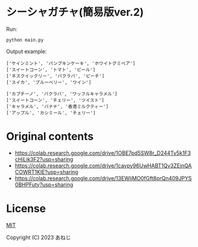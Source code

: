 # シーシャガチャ(簡易版ver.2)

Run:

```sh
python main.py
```

Output example:

```
['ケインミント', 'パンプキンケーキ', 'ホワイトグミベア']
['スイートコーン', 'トマト', 'ビール']
['ネスクイックリー', 'バクラバ', 'ピーチ']
['スイカ', 'ブルーベリー', 'ワイン']
```

```
['カプチーノ', 'バクラバ', 'ワッフルキャラメル']
['スイートコーン', 'チェリー', 'ツイスト']
['キャラメル', 'バナナ', '香港ミルクティー']
['アップル', 'カシミール', 'チェリー']
```

# Original contents

- https://colab.research.google.com/drive/1OBE7pd5SW8r_D244Ty5k1F3cHiLik3F2?usp=sharing
- https://colab.research.google.com/drive/1cavpy96UwHABT1Qv3ZEjnQACOWRT1KIE?usp=sharing
- https://colab.research.google.com/drive/13EWljMO0fGft8prQn409JPYS0BHPFuty?usp=sharing

# License

[MIT](http://opensource.org/licenses/MIT)

Copyright (C) 2023 あねじ
